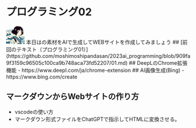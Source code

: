 # プログラミング02
<img src="/image.png"  width="10%">  
本日はの素材をAIで生成してWEBサイトを作成してみましょう
## [前回のテキスト（プログラミング01）](https://github.com/moshimoshipandasan/2023ai_programming/blob/909fa9f3159c96505c100ca9b748aca73fd52207/01.md)
## DeepLのChrome拡張機能
- https://www.deepl.com/ja/chrome-extension
## AI画像生成(Bing)
- https://www.bing.com/create

## マークダウンからWebサイトの作り方
- vscodeの使い方
- マークダウン形式ファイルをChatGPTで指示してHTMLに変換させる。
